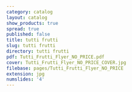 ```yaml
---
category: catalog
layout: catalog
show_products: true
spread: true
published: false
title: tutti frutti
slug: tutti frutti
directory: tutti frutti
pdf: Tutti_Frutti_Flyer_NO_PRICE.pdf
cover: Tutti_Frutti_Flyer_NO_PRICE_COVER.jpg
filebase: pages/Tutti_Frutti_Flyer_NO_PRICE
extension: jpg
numslides: '4'
---
```

